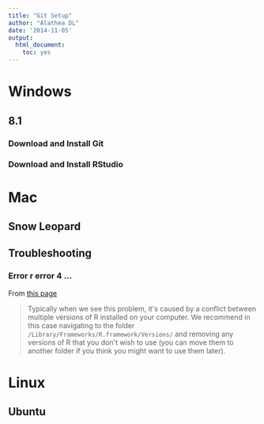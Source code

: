 ```yaml
---
title: "Git Setup"
author: "Alathea DL"
date: '2014-11-05'
output:
  html_document:
    toc: yes
---
```


# Windows

## 8.1

### Download and Install Git

### Download and Install RStudio

# Mac

## Snow Leopard

## Troubleshooting

### Error r error 4 ...

From [this page](https://support.rstudio.com/hc/communities/public/questions/200764217-new-user-installation-problem-Mac-)

> Typically when we see this problem, it's caused by a
> conflict between multiple versions of R installed on your
> computer. We recommend in this case navigating to the
> folder `/Library/Frameworks/R.framework/Versions/` and
> removing any versions of R that you don't wish to use
> (you can move them to another folder if you think you
> might want to use them later).

# Linux

## Ubuntu